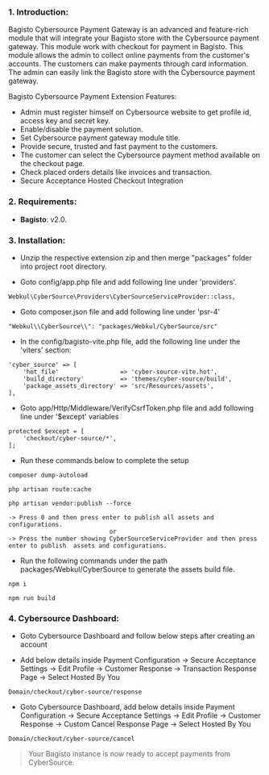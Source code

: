 ### 1. Introduction:

Bagisto Cybersource Payment Gateway is an advanced and feature-rich module that will integrate your Bagisto store with the Cybersource payment gateway. This module work with checkout for payment in Bagisto. This module allows the admin to collect online payments from the customer's accounts. The customers can make payments through card information. The admin can easily link the Bagisto store with the Cybersource payment gateway.


Bagisto Cybersource Payment Extension Features:

* Admin must register himself on Cybersource website to get profile id, access key and secret key.
* Enable/disable the payment solution.
* Set Cybersource payment gateway module title.
* Provide secure, trusted and fast payment to the customers.
* The customer can select the Cybersource payment method available on the checkout page.
* Check placed orders details like invoices and transaction.
* Secure Acceptance Hosted Checkout Integration


### 2. Requirements:

* **Bagisto**: v2.0.

### 3. Installation:

* Unzip the respective extension zip and then merge "packages" folder into project root directory.

* Goto config/app.php file and add following line under 'providers'.

~~~
Webkul\CyberSource\Providers\CyberSourceServiceProvider::class,
~~~

* Goto composer.json file and add following line under 'psr-4'

~~~
"Webkul\\CyberSource\\": "packages/Webkul/CyberSource/src"
~~~

* In the config/bagisto-vite.php file, add the following line under the 'viters' section:

~~~
'cyber_source' => [
    'hot_file'                 => 'cyber-source-vite.hot',
    'build_directory'          => 'themes/cyber-source/build',
    'package_assets_directory' => 'src/Resources/assets',
],
~~~

* Goto app/Http/Middleware/VerifyCsrfToken.php file and add following line under '$except' variables

~~~
protected $except = [
    'checkout/cyber-source/*',
];
~~~

* Run these commands below to complete the setup

~~~
composer dump-autoload
~~~

~~~
php artisan route:cache
~~~

~~~
php artisan vendor:publish --force

-> Press 0 and then press enter to publish all assets and configurations.
                            or
-> Press the number showing CyberSourceServiceProvider and then press enter to publish  assets and configurations.

~~~

* Run the following commands under the path packages/Webkul/CyberSource to generate the assets build file.

~~~
npm i
~~~

~~~
npm run build
~~~


### 4. Cybersource Dashboard:

* Goto Cybersource Dashboard and follow below steps after creating an account 

* Add below details inside Payment Configuration -> Secure Acceptance Settings -> Edit Profile -> Customer Response -> Transaction Response Page -> Select Hosted By You

~~~
Domain/checkout/cyber-source/response
~~~

* Goto Cybersource Dashboard, add below details inside Payment Configuration -> Secure Acceptance Settings -> Edit Profile -> Customer Response -> Custom Cancel Response Page -> Select Hosted By You

~~~
Domain/checkout/cyber-source/cancel
~~~

> Your Bagisto instance is now ready to accept payments from CyberSource.
